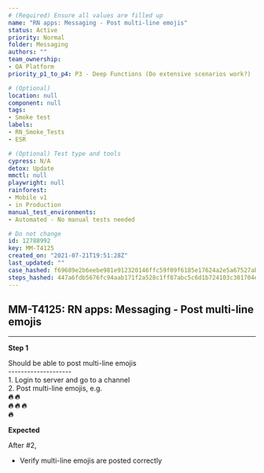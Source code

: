 ```yaml
---
# (Required) Ensure all values are filled up
name: "RN apps: Messaging - Post multi-line emojis"
status: Active
priority: Normal
folder: Messaging
authors: ""
team_ownership: 
- QA Platform
priority_p1_to_p4: P3 - Deep Functions (Do extensive scenarios work?)

# (Optional)
location: null
component: null
tags: 
- Smoke test
labels: 
- RN_Smoke_Tests
- ESR

# (Optional) Test type and tools
cypress: N/A
detox: Update
mmctl: null
playwright: null
rainforest: 
- Mobile v1
- in Production
manual_test_environments: 
- Automated - No manual tests needed

# Do not change
id: 12788992
key: MM-T4125
created_on: "2021-07-21T19:51:28Z"
last_updated: ""
case_hashed: f69689e2b6eebe981e912320146ffc59f09f6185e17624a2e5a67527ab9f02017283e8250ae84f1f74b23266d0fd37dc
steps_hashed: 447a6fdb5676fc94aab171f2a528c1ff87abc5c6d1b724103c301704eff7f8066a500c0b4df2abff2b095c061e938633
---
```


<!-- (Auto-generated) Based on frontmatter's "key" and "name" -->

## MM-T4125: RN apps: Messaging - Post multi-line emojis

---

**Step 1**

Should be able to post multi-line emojis\
\--------------------\
1\. Login to server and go to a channel\
2\. Post multi-line emojis, e.g.\
**:fire: :fire:\
:fire: :fire: :fire:\
:fire:**

**Expected**

After #2,

- Verify multi-line emojis are posted correctly
